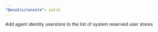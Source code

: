 ```yaml
---
"@wso2is/console": patch
---
```


Add agent identity userstore to the list of system reserved user stores
